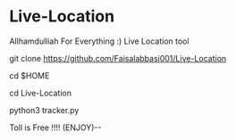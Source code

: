 # Live-Location
Allhamdulliah For Everything :) Live Location tool


git clone https://github.com/Faisalabbasi001/Live-Location


cd $HOME


cd Live-Location


python3 tracker.py

Toll is Free  !!!! (ENJOY)--
